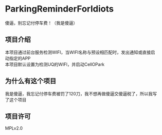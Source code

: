 # ParkingReminderForIdiots
 傻逼，别忘记付停车费！（我是傻逼）

## 项目介绍
本项目通过前台服务检测WIFI，当WIFI名称与预设相匹配时，发出通知或直接启动指定的APP  
本项目默认设置为检测UQ的WIFI，并启动CellOPark  

## 为什么有这个项目
我是傻逼，我忘记付停车费被罚了120刀，我不想再做傻逼交傻逼税了，所以我写了这个项目  

## 项目许可
MPLv2.0  
